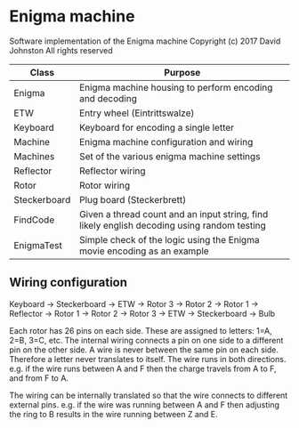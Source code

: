 # Enigma machine
Software implementation of the Enigma machine
Copyright (c) 2017 David Johnston
All rights reserved

| Class        | Purpose                                                                                     |
| ------------ | ------------------------------------------------------------------------------------------- |
| Enigma       | Enigma machine housing to perform encoding and decoding                                     |
| ETW          | Entry wheel (Eintrittswalze)                                                                |
| Keyboard     | Keyboard for encoding a single letter                                                       |
| Machine      | Enigma machine configuration and wiring                                                     |
| Machines     | Set of the various enigma machine settings                                                  |
| Reflector    | Reflector wiring                                                                            |
| Rotor        | Rotor wiring                                                                                |
| Steckerboard | Plug board (Steckerbrett)                                                                   |
| FindCode     | Given a thread count and an input string, find likely english decoding using random testing |
| EnigmaTest   | Simple check of the logic using the Enigma movie encoding as an example                     |

## Wiring configuration

Keyboard -> Steckerboard -> ETW -> Rotor 3 -> Rotor 2 -> Rotor 1 -> Reflector -> Rotor 1 -> Rotor 2 -> Rotor 3 -> ETW -> Steckerboard -> Bulb

Each rotor has 26 pins on each side. These are assigned to letters: 1=A, 2=B, 3=C, etc.
The internal wiring connects a pin on one side to a different pin on the other side.
A wire is never between the same pin on each side.
Therefore a letter never translates to itself.
The wire runs in both directions.
e.g. if the wire runs between A and F then the charge travels from A to F, and from F to A.

The wiring can be internally translated so that the wire connects to different external pins.
e.g. if the wire was running between A and F then adjusting the ring to B results in the wire running between Z and E.

